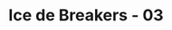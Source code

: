 ---
layout: videojs
title: Ice de Breakers - 03
description: >+
    Translated by @sasori39883522
lang: en
plink: https://hinatacampaign.github.io/ice-de-breakers-03.html
subtitles: 日向坂46ICE DE BREAKERSBREAK 03 疲れた頭を氷でブレイクアイスボックス.en.vtt
video_url: https://www.youtube.com/watch?v=kTirHDdPLyw
thumbnail: https://i.ytimg.com/vi/kTirHDdPLyw/maxresdefault.jpg
upload_date: 2024-04-01
related_links:
- path: /ice-de-breakers-op.html
  label: Intro
- path: /ice-de-breakers-01.html
  label: Episode 1
- path: /ice-de-breakers-02.html
  label: Episode 2
- path: /ice-de-breakers-04.html
  label: Episode 4
- path: /ice-de-breakers-05.html
  label: Episode 5
---